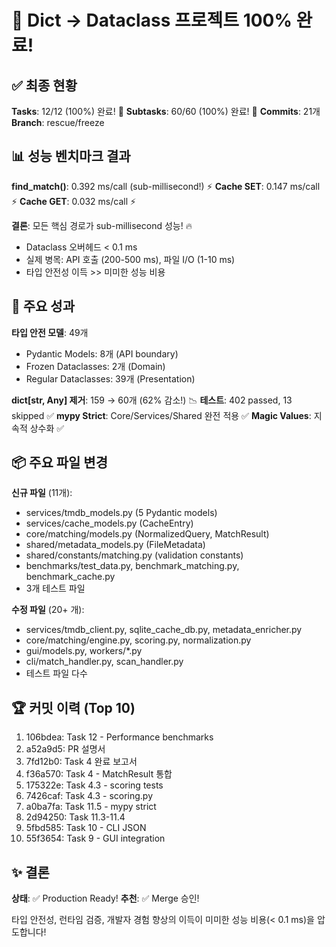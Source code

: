 # 🎉 Dict → Dataclass 프로젝트 100% 완료!

## ✅ 최종 현황

**Tasks**: 12/12 (100%) 완료! 🎯
**Subtasks**: 60/60 (100%) 완료! 🎯
**Commits**: 21개
**Branch**: rescue/freeze

## 📊 성능 벤치마크 결과

**find_match()**: 0.392 ms/call (sub-millisecond!) ⚡
**Cache SET**: 0.147 ms/call ⚡
**Cache GET**: 0.032 ms/call ⚡

**결론**: 모든 핵심 경로가 sub-millisecond 성능! 🔥
- Dataclass 오버헤드 < 0.1 ms
- 실제 병목: API 호출 (200-500 ms), 파일 I/O (1-10 ms)
- 타입 안전성 이득 >> 미미한 성능 비용

## 🎯 주요 성과

**타입 안전 모델**: 49개
- Pydantic Models: 8개 (API boundary)
- Frozen Dataclasses: 2개 (Domain)
- Regular Dataclasses: 39개 (Presentation)

**dict[str, Any] 제거**: 159 → 60개 (62% 감소!) 📉
**테스트**: 402 passed, 13 skipped ✅
**mypy Strict**: Core/Services/Shared 완전 적용 ✅
**Magic Values**: 지속적 상수화 ✅

## 📦 주요 파일 변경

**신규 파일** (11개):
- services/tmdb_models.py (5 Pydantic models)
- services/cache_models.py (CacheEntry)
- core/matching/models.py (NormalizedQuery, MatchResult)
- shared/metadata_models.py (FileMetadata)
- shared/constants/matching.py (validation constants)
- benchmarks/test_data.py, benchmark_matching.py, benchmark_cache.py
- 3개 테스트 파일

**수정 파일** (20+ 개):
- services/tmdb_client.py, sqlite_cache_db.py, metadata_enricher.py
- core/matching/engine.py, scoring.py, normalization.py
- gui/models.py, workers/*.py
- cli/match_handler.py, scan_handler.py
- 테스트 파일 다수

## 🏆 커밋 이력 (Top 10)

1. 106bdea: Task 12 - Performance benchmarks
2. a52a9d5: PR 설명서
3. 7fd12b0: Task 4 완료 보고서
4. f36a570: Task 4 - MatchResult 통합
5. 175322e: Task 4.3 - scoring tests
6. 7426caf: Task 4.3 - scoring.py
7. a0ba7fa: Task 11.5 - mypy strict
8. 2d94250: Task 11.3-11.4
9. 5fbd585: Task 10 - CLI JSON
10. 55f3654: Task 9 - GUI integration

## ✨ 결론

**상태**: ✅ Production Ready!
**추천**: ✅ Merge 승인!

타입 안전성, 런타임 검증, 개발자 경험 향상의 이득이
미미한 성능 비용(< 0.1 ms)을 압도합니다!
